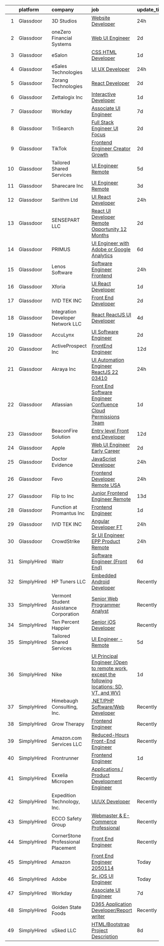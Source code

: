 

|    | platform    | company                                | job                                                                                                                                                                                                                                                                                                                                                                                                                                                                                                                                                                                                                                                                                                                                                                                                                                                                                                                                                                                                                                                                                                                                                                                                                                                                                                                                              | update_time   | location             |
|---:|:------------|:---------------------------------------|:-------------------------------------------------------------------------------------------------------------------------------------------------------------------------------------------------------------------------------------------------------------------------------------------------------------------------------------------------------------------------------------------------------------------------------------------------------------------------------------------------------------------------------------------------------------------------------------------------------------------------------------------------------------------------------------------------------------------------------------------------------------------------------------------------------------------------------------------------------------------------------------------------------------------------------------------------------------------------------------------------------------------------------------------------------------------------------------------------------------------------------------------------------------------------------------------------------------------------------------------------------------------------------------------------------------------------------------------------|:--------------|:---------------------|
|  1 | Glassdoor   | 3D Studios                             | [Website Developer](https://www.glassdoor.com/partner/jobListing.htm?pos=125&ao=1136043&s=58&guid=00000181473e07b6aaf50f18c5723a4c&src=GD_JOB_AD&t=SR&vt=w&ea=1&cs=1_6c5b7bdc&cb=1654757657064&jobListingId=1007925637951&jrtk=3-0-1g53js23or0mo801-1g53js246gsq6800-c15fc5c13fd3a64a-)                                                                                                                                                                                                                                                                                                                                                                                                                                                                                                                                                                                                                                                                                                                                                                                                                                                                                                                                                                                                                                                          | 24h           | Remote               |
|  2 | Glassdoor   | oneZero Financial Systems              | [Web UI Engineer](https://www.glassdoor.com/partner/jobListing.htm?pos=107&ao=1136043&s=58&guid=00000181473e07b6aaf50f18c5723a4c&src=GD_JOB_AD&t=SR&vt=w&ea=1&cs=1_839d9a2e&cb=1654757657062&jobListingId=1007922166715&jrtk=3-0-1g53js23or0mo801-1g53js246gsq6800-090d79fe8d128f88-)                                                                                                                                                                                                                                                                                                                                                                                                                                                                                                                                                                                                                                                                                                                                                                                                                                                                                                                                                                                                                                                            | 2d            | Cambridge, MA        |
|  3 | Glassdoor   | eSalon                                 | [CSS   HTML Developer](https://www.glassdoor.com/partner/jobListing.htm?pos=103&ao=1110586&s=58&guid=00000181473e07b6aaf50f18c5723a4c&src=GD_JOB_AD&t=SR&vt=w&ea=1&cs=1_ab9ab7b8&cb=1654757657062&jobListingId=1007924725713&cpc=8795CF9063CD573D&jrtk=3-0-1g53js23or0mo801-1g53js246gsq6800-d78d28495f642f53--6NYlbfkN0BEZjN4yZdNxGTJSfeQLQOWG2stMqrQEYxPlXsGtCvXCbogS6p6IFYnszG3ouTNGqz6O7jpNIceYlz64cswnB0sIHM7SRDvZqn9H6CTiV_93sAbrfT2OsakmclQVsZTpbu-Yrthf8MLuwd4pYCyTtZPYjZXbP28sb7Nsrd8BES0pL2YqK_prWsJqyEQzgvdgvccwpELjDmvk5P_ehH7U2ibLI3LmfhDsI_M5U5fRaSJBLfp4ZarA9G9AgX7GC5kqkfbp81M2NanLBQ4S45Bcj2mAearMkAB2H8X6ZQIA0hGQU0RNi-VPWC5e453bbgWUDX4psqZdgxeOdYSdnvtCdtBfhnEDcVGTkBz3X6sKEFlDAogOtEtTavHIzBRte_iu3Onx0D0pJTTDUQciRfzrz__WkD9LuKZmFiRZ7hTD6GOqsUW4I_FDLhPuzYq1s5mto6nDfAwgN49Wg%3D%3D)                                                                                                                                                                                                                                                                                                                                                                                                                                                                                                                                      | 1d            | Remote               |
|  4 | Glassdoor   | eSales Technologies                    | [UI   UX Developer](https://www.glassdoor.com/partner/jobListing.htm?pos=123&ao=1136043&s=58&guid=00000181473e07b6aaf50f18c5723a4c&src=GD_JOB_AD&t=SR&vt=w&cs=1_a1b66447&cb=1654757657064&jobListingId=1007926297808&jrtk=3-0-1g53js23or0mo801-1g53js246gsq6800-075efda06eda61d2-)                                                                                                                                                                                                                                                                                                                                                                                                                                                                                                                                                                                                                                                                                                                                                                                                                                                                                                                                                                                                                                                               | 24h           | West Babylon, NY     |
|  5 | Glassdoor   | Zorang Technologies                    | [React Developer](https://www.glassdoor.com/partner/jobListing.htm?pos=120&ao=1136043&s=58&guid=00000181473e07b6aaf50f18c5723a4c&src=GD_JOB_AD&t=SR&vt=w&ea=1&cs=1_e9da25dd&cb=1654757657064&jobListingId=1007920874463&jrtk=3-0-1g53js23or0mo801-1g53js246gsq6800-e3adfa7787d36780-)                                                                                                                                                                                                                                                                                                                                                                                                                                                                                                                                                                                                                                                                                                                                                                                                                                                                                                                                                                                                                                                            | 2d            | Remote               |
|  6 | Glassdoor   | Zettalogix Inc                         | [Interactive Developer](https://www.glassdoor.com/partner/jobListing.htm?pos=108&ao=1136043&s=58&guid=00000181473e07b6aaf50f18c5723a4c&src=GD_JOB_AD&t=SR&vt=w&ea=1&cs=1_0531723a&cb=1654757657063&jobListingId=1007924129175&jrtk=3-0-1g53js23or0mo801-1g53js246gsq6800-abf7dd7ee8532665-)                                                                                                                                                                                                                                                                                                                                                                                                                                                                                                                                                                                                                                                                                                                                                                                                                                                                                                                                                                                                                                                      | 1d            | Remote               |
|  7 | Glassdoor   | Workday                                | [Associate UI Engineer](https://www.glassdoor.com/partner/jobListing.htm?pos=109&ao=1136043&s=58&guid=00000181473e07b6aaf50f18c5723a4c&src=GD_JOB_AD&t=SR&vt=w&cs=1_35d64c06&cb=1654757657063&jobListingId=1007910410949&jrtk=3-0-1g53js23or0mo801-1g53js246gsq6800-28c461aede8e6e75-)                                                                                                                                                                                                                                                                                                                                                                                                                                                                                                                                                                                                                                                                                                                                                                                                                                                                                                                                                                                                                                                           | 7d            | Pleasanton, CA       |
|  8 | Glassdoor   | TriSearch                              | [Full Stack Engineer UI Focus](https://www.glassdoor.com/partner/jobListing.htm?pos=104&ao=1110586&s=58&guid=00000181473e07b6aaf50f18c5723a4c&src=GD_JOB_AD&t=SR&vt=w&ea=1&cs=1_e4722cc3&cb=1654757657062&jobListingId=1007920946132&cpc=AC285F3A3ECA6BB0&jrtk=3-0-1g53js23or0mo801-1g53js246gsq6800-08ab6f65b9edd5e1--6NYlbfkN0DJ41dufiW9-_d3VmOZHcpuez4e0Bu4X9T9KlT8_BkKDTCpIQbqk84Vut8YIlTyJcO8Cmwm7bSDlcUohn_HUGxm78kTuw6Mgcf4GibuEiEbg-v6XGgkcZU3dsQm0N1Tn5_MZ-Zgg35P18-ZIOoDr16b1NweHI1J4e-qzJckstFdHns32_8iyphje82oNka7-M61y6-ZlLJ2Ykbm6-mN9PNOtlGLJRk74tZn0Ag8ugU25miBnwFPI4fp0xbF00ALnYKuKbaLtzsJ9p3ithffgcGHNVUbRP3Sf-dtpuy4268Ge6AtQLpyJN5P3WxYm7048IV5hGfsrPT2tVN7dMUai0KY8rBMhNTbrgJ_-NSJ-aQhdUb4bclO96XdIZAheZiJy_Hscxz8yrCsSvd7-BGk1YqfkZZs-J-wSSIsopW1EM3Txq-sh2LR3rATC43KHGkITni0sMXl6h-atat_3CvuBIIvUrKMvOTvnDSJFNxYDQeHzAdDuWIqMzqzRt9Iq1xRuulX8WwsSIe_3Upl0aayo_vf)                                                                                                                                                                                                                                                                                                                                                                                                                                                          | 2d            | Denver, CO           |
|  9 | Glassdoor   | TikTok                                 | [Frontend Engineer  Creator Growth](https://www.glassdoor.com/partner/jobListing.htm?pos=130&ao=1136043&s=58&guid=00000181473e07b6aaf50f18c5723a4c&src=GD_JOB_AD&t=SR&vt=w&cs=1_2bc744d7&cb=1654757657064&jobListingId=1007920779809&jrtk=3-0-1g53js23or0mo801-1g53js246gsq6800-09b89f55ad121cfd-)                                                                                                                                                                                                                                                                                                                                                                                                                                                                                                                                                                                                                                                                                                                                                                                                                                                                                                                                                                                                                                               | 2d            | San Francisco, CA    |
| 10 | Glassdoor   | Tailored Shared Services               | [UI Engineer   Remote](https://www.glassdoor.com/partner/jobListing.htm?pos=129&ao=1136043&s=58&guid=00000181473e07b6aaf50f18c5723a4c&src=GD_JOB_AD&t=SR&vt=w&ea=1&cs=1_d4d3833f&cb=1654757657069&jobListingId=1007916668386&jrtk=3-0-1g53js23or0mo801-1g53js246gsq6800-6475812f03f9c913-)                                                                                                                                                                                                                                                                                                                                                                                                                                                                                                                                                                                                                                                                                                                                                                                                                                                                                                                                                                                                                                                       | 5d            | Remote               |
| 11 | Glassdoor   | Sharecare Inc                          | [UI Engineer   Remote](https://www.glassdoor.com/partner/jobListing.htm?pos=102&ao=1110586&s=58&guid=00000181473e07b6aaf50f18c5723a4c&src=GD_JOB_AD&t=SR&vt=w&ea=1&cs=1_9359feca&cb=1654757657062&jobListingId=1007918930576&cpc=0C139D4CAD5A6DB2&jrtk=3-0-1g53js23or0mo801-1g53js246gsq6800-c98b157ce42aa0a8--6NYlbfkN0CD1hBfWsBw5DM-YDGAaMep4uvZgqlruHo5sjceRFS_Kd4jXnpZREDJtd83C4OGlwS-CuIDJJLb-mhYX6y7QEEKeZAtWeGq0lJfAW6oqSwracDrRNQwh5eQpYZfIxm_SB3kvRAln0R9q1qb2WwH1GP3PDMNI3EHt7xAjMr1Secl8tuw6J6jvSC4bzCs44IRna0w9S8wwPLlPsQy2pPetWRuIoJj3rA4nkDleW1mxe1k3NYc-PFo3sewWYGUnBu2_oFB65r0ES4lBow32yPyUT6T4x9rhaP8s7G-mSo7WU6V8cThNhZFWl3gZJ4WiXhfJbzrKoZ9xUCaaaXo8hpdB4hnOJrM8rQWouby_LwsGN9QQW3ABYoE94HhWzalUF-1bAfQ6b8PiSTZ5vYwI8fOmgk40j_V1Q15CzX8opsMetBTi3FoUSUSALaKjJ2V65WU0y-45rekTFwDvH2Qi4FcXrBZ01CtuftmyOfOZZoBO9oo5eLjr8sRDSZXvz02oDCebRPN3WVU9pX4o8pWLF9CVItkFXmyKaZP35L-BZtGeCfN5H_I0Q_sOC1VE4FUx_Rp9hzZxR5WpSkp8v6RyoddBRfwIxcdPQYLEMBH4cr_T_BMk81NI_47CcItsGLQkUq21Az4HwctNp2G2Q%3D%3D)                                                                                                                                                                                                                                                                                                                                      | 3d            | Atlanta, GA          |
| 12 | Glassdoor   | Sarithm Ltd                            | [UI React Developer](https://www.glassdoor.com/partner/jobListing.htm?pos=122&ao=1136043&s=58&guid=00000181473e07b6aaf50f18c5723a4c&src=GD_JOB_AD&t=SR&vt=w&ea=1&cs=1_7255a279&cb=1654757657064&jobListingId=1007925906473&jrtk=3-0-1g53js23or0mo801-1g53js246gsq6800-11b89c4106956f16-)                                                                                                                                                                                                                                                                                                                                                                                                                                                                                                                                                                                                                                                                                                                                                                                                                                                                                                                                                                                                                                                         | 24h           | Remote               |
| 13 | Glassdoor   | SENSEPART LLC                          | [React UI Developer   Remote Opportunity   12  Months](https://www.glassdoor.com/partner/jobListing.htm?pos=114&ao=1136043&s=58&guid=00000181473e07b6aaf50f18c5723a4c&src=GD_JOB_AD&t=SR&vt=w&ea=1&cs=1_9e32df9c&cb=1654757657063&jobListingId=1007920682186&jrtk=3-0-1g53js23or0mo801-1g53js246gsq6800-2f7eb0515ffb0281-)                                                                                                                                                                                                                                                                                                                                                                                                                                                                                                                                                                                                                                                                                                                                                                                                                                                                                                                                                                                                                       | 2d            | Remote               |
| 14 | Glassdoor   | PRIMUS                                 | [UI Engineer with Adobe or Google Analytics](https://www.glassdoor.com/partner/jobListing.htm?pos=113&ao=1136043&s=58&guid=00000181473e07b6aaf50f18c5723a4c&src=GD_JOB_AD&t=SR&vt=w&ea=1&cs=1_0bd90457&cb=1654757657063&jobListingId=1007914371870&jrtk=3-0-1g53js23or0mo801-1g53js246gsq6800-8529e7195e20ecad-)                                                                                                                                                                                                                                                                                                                                                                                                                                                                                                                                                                                                                                                                                                                                                                                                                                                                                                                                                                                                                                 | 6d            | Remote               |
| 15 | Glassdoor   | Lenos Software                         | [Software Engineer  Frontend](https://www.glassdoor.com/partner/jobListing.htm?pos=116&ao=1136043&s=58&guid=00000181473e07b6aaf50f18c5723a4c&src=GD_JOB_AD&t=SR&vt=w&cs=1_06e40b8a&cb=1654757657064&jobListingId=1007927794957&jrtk=3-0-1g53js23or0mo801-1g53js246gsq6800-fbc108f3d933988a-)                                                                                                                                                                                                                                                                                                                                                                                                                                                                                                                                                                                                                                                                                                                                                                                                                                                                                                                                                                                                                                                     | 24h           | Remote               |
| 16 | Glassdoor   | Xforia                                 | [UI React Developer](https://www.glassdoor.com/partner/jobListing.htm?pos=118&ao=1136043&s=58&guid=00000181473e07b6aaf50f18c5723a4c&src=GD_JOB_AD&t=SR&vt=w&ea=1&cs=1_117a99ee&cb=1654757657064&jobListingId=1007923768900&jrtk=3-0-1g53js23or0mo801-1g53js246gsq6800-368176240c1b0790-)                                                                                                                                                                                                                                                                                                                                                                                                                                                                                                                                                                                                                                                                                                                                                                                                                                                                                                                                                                                                                                                         | 1d            | Remote               |
| 17 | Glassdoor   | IVID TEK INC                           | [Front End Developer](https://www.glassdoor.com/partner/jobListing.htm?pos=127&ao=1136043&s=58&guid=00000181473e07b6aaf50f18c5723a4c&src=GD_JOB_AD&t=SR&vt=w&ea=1&cs=1_cc48caf1&cb=1654757657064&jobListingId=1007920416141&jrtk=3-0-1g53js23or0mo801-1g53js246gsq6800-ebec454349655f6b-)                                                                                                                                                                                                                                                                                                                                                                                                                                                                                                                                                                                                                                                                                                                                                                                                                                                                                                                                                                                                                                                        | 2d            | Remote               |
| 18 | Glassdoor   | Integration Developer Network LLC      | [React ReactJS UI Developer](https://www.glassdoor.com/partner/jobListing.htm?pos=106&ao=1136043&s=58&guid=00000181473e07b6aaf50f18c5723a4c&src=GD_JOB_AD&t=SR&vt=w&ea=1&cs=1_9106176a&cb=1654757657062&jobListingId=1007917755333&jrtk=3-0-1g53js23or0mo801-1g53js246gsq6800-edb548e4c2a8a4e7-)                                                                                                                                                                                                                                                                                                                                                                                                                                                                                                                                                                                                                                                                                                                                                                                                                                                                                                                                                                                                                                                 | 4d            | Remote               |
| 19 | Glassdoor   | AccuLynx                               | [UI Software Engineer](https://www.glassdoor.com/partner/jobListing.htm?pos=110&ao=1136043&s=58&guid=00000181473e07b6aaf50f18c5723a4c&src=GD_JOB_AD&t=SR&vt=w&ea=1&cs=1_1130bdae&cb=1654757657063&jobListingId=1007922202656&jrtk=3-0-1g53js23or0mo801-1g53js246gsq6800-1fecdd6997411f20-)                                                                                                                                                                                                                                                                                                                                                                                                                                                                                                                                                                                                                                                                                                                                                                                                                                                                                                                                                                                                                                                       | 2d            | Chicago, IL          |
| 20 | Glassdoor   | ActiveProspect  Inc                    | [FrontEnd Engineer](https://www.glassdoor.com/partner/jobListing.htm?pos=105&ao=1136043&s=58&guid=00000181473e07b6aaf50f18c5723a4c&src=GD_JOB_AD&t=SR&vt=w&ea=1&cs=1_b3e1c6a9&cb=1654757657062&jobListingId=1007899685106&jrtk=3-0-1g53js23or0mo801-1g53js246gsq6800-59c02ae1c22f33f2-)                                                                                                                                                                                                                                                                                                                                                                                                                                                                                                                                                                                                                                                                                                                                                                                                                                                                                                                                                                                                                                                          | 12d           | Remote               |
| 21 | Glassdoor   | Akraya Inc                             | [UI Automation Engineer  ReactJS    22 03410](https://www.glassdoor.com/partner/jobListing.htm?pos=124&ao=1136043&s=58&guid=00000181473e07b6aaf50f18c5723a4c&src=GD_JOB_AD&t=SR&vt=w&cs=1_efd16a6f&cb=1654757657064&jobListingId=1007927284723&jrtk=3-0-1g53js23or0mo801-1g53js246gsq6800-f2ae07f967415cbc-)                                                                                                                                                                                                                                                                                                                                                                                                                                                                                                                                                                                                                                                                                                                                                                                                                                                                                                                                                                                                                                     | 24h           | Santa Clara, CA      |
| 22 | Glassdoor   | Atlassian                              | [Front End Software Engineer  Confluence Cloud Permissions Team](https://www.glassdoor.com/partner/jobListing.htm?pos=115&ao=1136043&s=58&guid=00000181473e07b6aaf50f18c5723a4c&src=GD_JOB_AD&t=SR&vt=w&cs=1_a070e73d&cb=1654757657063&jobListingId=1007924149885&jrtk=3-0-1g53js23or0mo801-1g53js246gsq6800-45142c16432a8e0e-)                                                                                                                                                                                                                                                                                                                                                                                                                                                                                                                                                                                                                                                                                                                                                                                                                                                                                                                                                                                                                  | 1d            | Mountain View, CA    |
| 23 | Glassdoor   | BeaconFire Solution                    | [Entry level Front end Developer](https://www.glassdoor.com/partner/jobListing.htm?pos=121&ao=1136043&s=58&guid=00000181473e07b6aaf50f18c5723a4c&src=GD_JOB_AD&t=SR&vt=w&ea=1&cs=1_ae09af59&cb=1654757657064&jobListingId=1007898813917&jrtk=3-0-1g53js23or0mo801-1g53js246gsq6800-04fc94aba96ae569-)                                                                                                                                                                                                                                                                                                                                                                                                                                                                                                                                                                                                                                                                                                                                                                                                                                                                                                                                                                                                                                            | 12d           | Princeton, NJ        |
| 24 | Glassdoor   | Apple                                  | [Web UI Engineer  Early Career ](https://www.glassdoor.com/partner/jobListing.htm?pos=101&ao=1110586&s=58&guid=00000181473e07b6aaf50f18c5723a4c&src=GD_JOB_AD&t=SR&vt=w&cs=1_7fea1009&cb=1654757657061&jobListingId=1007920183698&cpc=AC285F3A3ECA6BB0&jrtk=3-0-1g53js23or0mo801-1g53js246gsq6800-84b34aa49abac586--6NYlbfkN0BvKrLyj5gPmtZO9T8euul8TCxuuKNOtzRJOomxnwSEodTz2Bc-sPZlADHp0xxmf8VEua5gx5degNjhGWHjsXjMZLc8jelF-jjcxDjKAs2veg3r3u9lY1zdCfM0m1DtvvFOpZLNt5WW1rssifDdYkG0Iiw_QofCUWGPV-dUpfYId_vnKofSOuukXshPl_pW0WaHadi0hZCjrdKSbR1w3Hrn5fk720YvCIejTFoloHL3rdKDfpcrkVXQrI8kCg71-FdX4OhhQcRHaASKJ3fSomLX6W1hENeJoTGNNM4I80LBWFEVKBBMZSiEU_Ct-b7JFCT73qHD5UaP9bISjlQbryYs9QINEb3_YXp-L_YEXKCBHMr1j7HKY6zJE81fUjhUYTF0gWD951O-BoU_dnoycvqqepsgYU_-ZAhxF6BbGOuLUKcqbhYDXA7Wn-84yOjMNqQPRObsmDDYaTMYDlXD44yHDzzuQczOeak1QIrCYlczMk6MR6s08pJEW6tRwUis8Z3qDGMpHiBzKWXjUrbhSWWyB_DnYfpVHcRDRqSlYjrqLZo2-czrQ7ls0czlFJYOuvgjoxoOSc-yTPRdThMsF_jc3oR2r6Nk3wBg-NhYPpEfriAKktPlvDgd_AMf0LcT1J9OAnBmQcQrCLJzX13BiIMXGPzjFeErBuD_iero45OT-8xMEef2h-1k-PdncgUWehzz2TEeM5ZcScvo_EnM8w-PajjuxP5tKYZa1WTW3BnU0gojkPNwpibIggoNYuhYsRlKOsx2uZjXMdJ_gq5CgZYuB0K6b0uIc_99V8RgxR4erGQKmvY3iPszSxrconBsjAOkmTUoRANv7RCAGF-MAkZj3C23Kfpws8Trh2Vsl9DXzPyB7Ne6_drZERE2lmAJrFcqkniS-ZWQLpBd2xXm0OzrkFCUl4n_HSZGxnOktGDQALnr-IhF4HDO2g_LVOZSN_CJL_261PdnVg%3D%3D) | 2d            | Austin, TX           |
| 25 | Glassdoor   | Doctor Evidence                        | [JavaScript Developer](https://www.glassdoor.com/partner/jobListing.htm?pos=119&ao=1136043&s=58&guid=00000181473e07b6aaf50f18c5723a4c&src=GD_JOB_AD&t=SR&vt=w&ea=1&cs=1_b7d57d58&cb=1654757657064&jobListingId=1007925562549&jrtk=3-0-1g53js23or0mo801-1g53js246gsq6800-b983b274abaf8a05-)                                                                                                                                                                                                                                                                                                                                                                                                                                                                                                                                                                                                                                                                                                                                                                                                                                                                                                                                                                                                                                                       | 24h           | Santa Monica, CA     |
| 26 | Glassdoor   | Fevo                                   | [Frontend Developer  Remote   USA ](https://www.glassdoor.com/partner/jobListing.htm?pos=126&ao=1136043&s=58&guid=00000181473e07b6aaf50f18c5723a4c&src=GD_JOB_AD&t=SR&vt=w&cs=1_64cfd916&cb=1654757657064&jobListingId=1007925970265&jrtk=3-0-1g53js23or0mo801-1g53js246gsq6800-eda4ed68cf26ff88-)                                                                                                                                                                                                                                                                                                                                                                                                                                                                                                                                                                                                                                                                                                                                                                                                                                                                                                                                                                                                                                               | 24h           | New York, NY         |
| 27 | Glassdoor   | Flip to  Inc                           | [Junior Frontend Engineer  Remote ](https://www.glassdoor.com/partner/jobListing.htm?pos=111&ao=1136043&s=58&guid=00000181473e07b6aaf50f18c5723a4c&src=GD_JOB_AD&t=SR&vt=w&ea=1&cs=1_735a361d&cb=1654757657063&jobListingId=1007894972720&jrtk=3-0-1g53js23or0mo801-1g53js246gsq6800-e803ee86b04695fd-)                                                                                                                                                                                                                                                                                                                                                                                                                                                                                                                                                                                                                                                                                                                                                                                                                                                                                                                                                                                                                                          | 13d           | Remote               |
| 28 | Glassdoor   | Function at Promantus Inc              | [Frontend Engineer](https://www.glassdoor.com/partner/jobListing.htm?pos=117&ao=1136043&s=58&guid=00000181473e07b6aaf50f18c5723a4c&src=GD_JOB_AD&t=SR&vt=w&ea=1&cs=1_1e37f4e2&cb=1654757657064&jobListingId=1007923705690&jrtk=3-0-1g53js23or0mo801-1g53js246gsq6800-fe0247d571f7cebe-)                                                                                                                                                                                                                                                                                                                                                                                                                                                                                                                                                                                                                                                                                                                                                                                                                                                                                                                                                                                                                                                          | 1d            | Remote               |
| 29 | Glassdoor   | IVID TEK INC                           | [Angular Developer  FT ](https://www.glassdoor.com/partner/jobListing.htm?pos=112&ao=1136043&s=58&guid=00000181473e07b6aaf50f18c5723a4c&src=GD_JOB_AD&t=SR&vt=w&ea=1&cs=1_501cad58&cb=1654757657063&jobListingId=1007926033313&jrtk=3-0-1g53js23or0mo801-1g53js246gsq6800-ec5f8bb8622e7f32-)                                                                                                                                                                                                                                                                                                                                                                                                                                                                                                                                                                                                                                                                                                                                                                                                                                                                                                                                                                                                                                                     | 24h           | Remote               |
| 30 | Glassdoor   | CrowdStrike                            | [Sr  UI Engineer  EPP Product  Remote ](https://www.glassdoor.com/partner/jobListing.htm?pos=128&ao=1136043&s=58&guid=00000181473e07b6aaf50f18c5723a4c&src=GD_JOB_AD&t=SR&vt=w&cs=1_8894f76d&cb=1654757657064&jobListingId=1007925767478&jrtk=3-0-1g53js23or0mo801-1g53js246gsq6800-8257d833dccdc39d-)                                                                                                                                                                                                                                                                                                                                                                                                                                                                                                                                                                                                                                                                                                                                                                                                                                                                                                                                                                                                                                           | 24h           | Remote               |
| 31 | SimplyHired | Waitr                                  | [Software Engineer (Front End)](https://www.simplyhired.com/job/6jf4IsajWYtUVyjZ5YgBLm48NP91YAoRPzrN7YwZhIM7-1mdJc4YVw?q=ui+engineer)                                                                                                                                                                                                                                                                                                                                                                                                                                                                                                                                                                                                                                                                                                                                                                                                                                                                                                                                                                                                                                                                                                                                                                                                            | 6d            | Remote               |
| 32 | SimplyHired | HP Tuners LLC                          | [Embedded Android Developer](https://www.simplyhired.com/job/wzyHU-ZqAtjAGba0qIvY982IQIXVnJ-W1RhjVuhT1CiYPXcG6IXnjw?q=ui+engineer)                                                                                                                                                                                                                                                                                                                                                                                                                                                                                                                                                                                                                                                                                                                                                                                                                                                                                                                                                                                                                                                                                                                                                                                                               | Recently      | Buffalo Grove, IL    |
| 33 | SimplyHired | Vermont Student Assistance Corporation | [Senior Web Programmer Analyst](https://www.simplyhired.com/job/H09J7-AtN548ytTln5TaZRS8aPRiVhRyHgfaT5-Yq68w5IfiIo3cVw?q=ui+engineer)                                                                                                                                                                                                                                                                                                                                                                                                                                                                                                                                                                                                                                                                                                                                                                                                                                                                                                                                                                                                                                                                                                                                                                                                            | Recently      | Burlington, VT       |
| 34 | SimplyHired | Ten Percent Happier                    | [Senior iOS Developer](https://www.simplyhired.com/job/F175Q6sEOolJ6UOpeNZV3-XYekqXbrwWObs5o1ialYcMGg4RWqoxEg?q=ui+engineer)                                                                                                                                                                                                                                                                                                                                                                                                                                                                                                                                                                                                                                                                                                                                                                                                                                                                                                                                                                                                                                                                                                                                                                                                                     | Recently      | Boston, MA           |
| 35 | SimplyHired | Tailored Shared Services               | [UI Engineer - Remote](https://www.simplyhired.com/job/kb8EyuARx01QsZZ88b2cm3jZ3LoNCxBEgQQeozGUlxAGx6cmo3AiSQ?q=ui+engineer)                                                                                                                                                                                                                                                                                                                                                                                                                                                                                                                                                                                                                                                                                                                                                                                                                                                                                                                                                                                                                                                                                                                                                                                                                     | 5d            | Remote +1 location   |
| 36 | SimplyHired | Nike                                   | [UI Principal Engineer (Open to remote work, except the following locations: SD, VT, and WV)](https://www.simplyhired.com/job/_DaH_I2VwVWWgEB9XS8qpay6vaXC0iShPVGff7nO2L6IpwFQBlSdNg?q=ui+engineer)                                                                                                                                                                                                                                                                                                                                                                                                                                                                                                                                                                                                                                                                                                                                                                                                                                                                                                                                                                                                                                                                                                                                              | 1d            | San Francisco, CA    |
| 37 | SimplyHired | Himebaugh Consulting, Inc.             | [.NET/PHP Software/Web Developer](https://www.simplyhired.com/job/WPieCccT2Cjq1_jE7Efa86pSb8j5_1sylIH8njiz5lo2R7pJ85OurQ?q=ui+engineer)                                                                                                                                                                                                                                                                                                                                                                                                                                                                                                                                                                                                                                                                                                                                                                                                                                                                                                                                                                                                                                                                                                                                                                                                          | Recently      | Canton, OH           |
| 38 | SimplyHired | Grow Therapy                           | [Frontend Engineer](https://www.simplyhired.com/job/mprtLP47bTkt8dKEWmTiHBJ-0dMRGZJklYM7S2AbowhWHcyuGFDaiA?q=ui+engineer)                                                                                                                                                                                                                                                                                                                                                                                                                                                                                                                                                                                                                                                                                                                                                                                                                                                                                                                                                                                                                                                                                                                                                                                                                        | Recently      | Remote               |
| 39 | SimplyHired | Amazon.com Services LLC                | [Reduced-Hours Front-End Engineer](https://www.simplyhired.com/job/5Mggny_R1AR41Rofbn4I2Hq4akzAy87VMiekDnW7VQmm4Xo5czYTsw?q=ui+engineer)                                                                                                                                                                                                                                                                                                                                                                                                                                                                                                                                                                                                                                                                                                                                                                                                                                                                                                                                                                                                                                                                                                                                                                                                         | Recently      | Remote               |
| 40 | SimplyHired | Frontrunner                            | [Frontend Engineer](https://www.simplyhired.com/job/r3RovQpN2Vpr8UphocB-Aw2dSj54AIsm_XUFCOfnqb_OwIpXBFfcZg?q=ui+engineer)                                                                                                                                                                                                                                                                                                                                                                                                                                                                                                                                                                                                                                                                                                                                                                                                                                                                                                                                                                                                                                                                                                                                                                                                                        | 1d            | New York, NY         |
| 41 | SimplyHired | Exxelia Micropen                       | [Applications / Product Development Engineer](https://www.simplyhired.com/job/pR_ny2qf4yqlObQdKCz5VMxbIniLKQa1cv1k5_eCypnYhGkycuQiKw?q=ui+engineer)                                                                                                                                                                                                                                                                                                                                                                                                                                                                                                                                                                                                                                                                                                                                                                                                                                                                                                                                                                                                                                                                                                                                                                                              | Recently      | Honeoye Falls, NY    |
| 42 | SimplyHired | Expedition Technology, Inc.            | [UI/UX Developer](https://www.simplyhired.com/job/L-mG5S4oQ2uT24LtFAfmDLzUhpdAB4McaY5Jc4-jN_NsoKvJ0GkPdw?q=ui+engineer)                                                                                                                                                                                                                                                                                                                                                                                                                                                                                                                                                                                                                                                                                                                                                                                                                                                                                                                                                                                                                                                                                                                                                                                                                          | Recently      | Herndon, VA          |
| 43 | SimplyHired | ECCO Safety Group                      | [Webmaster & E-Commerce Professional](https://www.simplyhired.com/job/Eis_eQzujD-0VqGd4cWH7_Zog5RuoP6kJescPkierQ7_taP_BL8ylw?q=ui+engineer)                                                                                                                                                                                                                                                                                                                                                                                                                                                                                                                                                                                                                                                                                                                                                                                                                                                                                                                                                                                                                                                                                                                                                                                                      | Recently      | Boise, ID            |
| 44 | SimplyHired | CornerStone Professional Placement     | [Front End Engineer](https://www.simplyhired.com/job/yNnEPZa0CogLNTp7FArB5eEEXQAPPSbGnq8pBqj2X4lOvn1_fG3M4A?q=ui+engineer)                                                                                                                                                                                                                                                                                                                                                                                                                                                                                                                                                                                                                                                                                                                                                                                                                                                                                                                                                                                                                                                                                                                                                                                                                       | Recently      | Remote               |
| 45 | SimplyHired | Amazon                                 | [Front End Engineer 2050114](https://www.simplyhired.com/job/4VNQc2VssxbWimTsQjDe3OiEdVtLgCzE6KeUT8gE0W6CvlUYzHWETw?q=ui+engineer)                                                                                                                                                                                                                                                                                                                                                                                                                                                                                                                                                                                                                                                                                                                                                                                                                                                                                                                                                                                                                                                                                                                                                                                                               | Today         | Remote +24 locations |
| 46 | SimplyHired | Adobe                                  | [Sr. iOS UI Engineer](https://www.simplyhired.com/job/vhe12Jgj4JmWTz8j1TOsNnWwQO347DXCTsj2PMCnsOhYdbeXh294pg?q=ui+engineer)                                                                                                                                                                                                                                                                                                                                                                                                                                                                                                                                                                                                                                                                                                                                                                                                                                                                                                                                                                                                                                                                                                                                                                                                                      | Today         | New York, NY         |
| 47 | SimplyHired | Workday                                | [Associate UI Engineer](https://www.simplyhired.com/job/k8TfpifCO6HSzYvD_TwhfqZa5rluqr4KGVH0IM8eEizzCmd2jNLFEA?q=ui+engineer)                                                                                                                                                                                                                                                                                                                                                                                                                                                                                                                                                                                                                                                                                                                                                                                                                                                                                                                                                                                                                                                                                                                                                                                                                    | 7d            | Pleasanton, CA       |
| 48 | SimplyHired | Golden State Foods                     | [D365 Application Developer/Report writer](https://www.simplyhired.com/job/mTgn9Ifokwq-uRHpf2d4AjGk2C3OnR8YUbH8IH9Gi4u20_spN5vVSQ?q=ui+engineer)                                                                                                                                                                                                                                                                                                                                                                                                                                                                                                                                                                                                                                                                                                                                                                                                                                                                                                                                                                                                                                                                                                                                                                                                 | Recently      | Irvine, CA           |
| 49 | SimplyHired | uSked LLC                              | [HTML/Bootstrap Project Description](https://www.simplyhired.com/job/doPP_38ZuLgC51pcYckqNWB1EGCCFRDbBlx1ERrnvnnpH8c37xwffQ?q=ui+engineer)                                                                                                                                                                                                                                                                                                                                                                                                                                                                                                                                                                                                                                                                                                                                                                                                                                                                                                                                                                                                                                                                                                                                                                                                       | 8d            | Remote               |